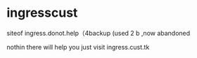# ingresscust
siteof ingress.donot.help（4backup (used 2 b ,now abandoned

nothin there will help you
just visit ingress.cust.tk
